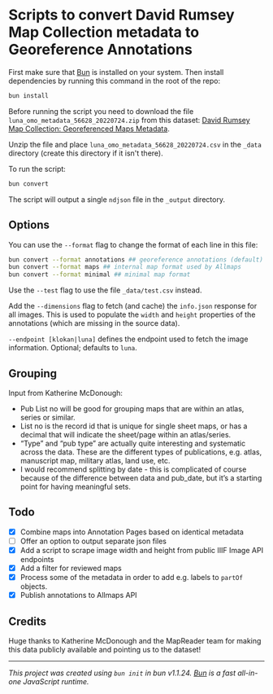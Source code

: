 # Scripts to convert David Rumsey Map Collection metadata to Georeference Annotations

First make sure that [Bun](https://bun.sh/docs/installation) is installed on your system. Then install dependencies by running this command in the root of the repo:

```bash
bun install
```

Before running the script you need to download the file `luna_omo_metadata_56628_20220724.zip` from this dataset: [David Rumsey Map Collection: Georeferenced Maps Metadata](https://doi.org/10.25740/ss311gz1992).

Unzip the file and place `luna_omo_metadata_56628_20220724.csv` in the `_data` directory (create this directory if it isn't there).

To run the script:

```bash
bun convert
```

The script will output a single `ndjson` file in the `_output` directory.

## Options

You can use the `--format` flag to change the format of each line in this file:

```bash
bun convert --format annotations ## georeference annotations (default)
bun convert --format maps ## internal map format used by Allmaps
bun convert --format minimal ## minimal map format
```

Use the `--test` flag to use the file `_data/test.csv` instead.

Add the `--dimensions` flag to fetch (and cache) the `info.json` response for all images. This is used to populate the `width` and `height` properties of the annotations (which are missing in the source data).

`--endpoint [klokan|luna]` defines the endpoint used to fetch the image information. Optional; defaults to `luna`.

## Grouping

Input from Katherine McDonough:

- Pub List no will be good for grouping maps that are within an atlas, series or similar.
- List no is the record id that is unique for single sheet maps, or has a decimal that will indicate the sheet/page within an atlas/series.
- “Type” and “pub type” are actually quite interesting and systematic across the data. These are the different types of publications, e.g. atlas, manuscript map, military atlas, land use, etc.
- I would recommend splitting by date - this is complicated of course because of the difference between data and pub_date, but it’s a starting point for having meaningful sets.

## Todo

- [x] Combine maps into Annotation Pages based on identical metadata
- [ ] Offer an option to output separate json files
- [x] Add a script to scrape image width and height from public IIIF Image API endpoints
- [x] Add a filter for reviewed maps
- [x] Process some of the metadata in order to add e.g. labels to `partOf` objects.
- [x] Publish annotations to Allmaps API

## Credits

Huge thanks to Katherine McDonough and the MapReader team for making this data publicly available and pointing us to the dataset!

---

_This project was created using `bun init` in bun v1.1.24. [Bun](https://bun.sh) is a fast all-in-one JavaScript runtime._
